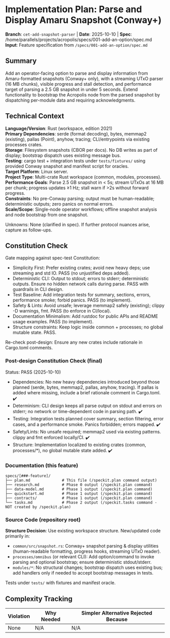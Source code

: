# Implementation Plan: Parse and Display Amaru Snapshot (Conway+)

**Branch**: `cet-add-snapshot-parser` | **Date**: 2025-10-10 | **Spec**: /home/parallels/projects/acropolis/specs/001-add-an-option/spec.md
**Input**: Feature specification from `/specs/001-add-an-option/spec.md`

## Summary

Add an operator-facing option to parse and display information from Amaru-formatted snapshots (Conway+ only), with a streaming UTxO parser (16 MB chunks), visible progress and stall detection, and performance target of parsing a 2.5 GB snapshot in under 5 seconds. Extend functionality to bootstrap the Acropolis node from the parsed snapshot by dispatching per-module data and requiring acknowledgments.

## Technical Context

**Language/Version**: Rust (workspace, edition 2021)  
**Primary Dependencies**: serde (format decoding), bytes, memmap2 (existing), pallas (Point), anyhow, tracing; CLI/entrypoints via existing processes crates.  
**Storage**: Filesystem snapshots (CBOR per docs). No DB writes as part of display; bootstrap dispatch uses existing message bus.  
**Testing**: cargo test + integration tests under `tests/fixtures/` using provided Conway snapshot and manifest script for oracles.  
**Target Platform**: Linux server.  
**Project Type**: Multi-crate Rust workspace (common, modules, processes).  
**Performance Goals**: Parse 2.5 GB snapshot in < 5s; stream UTxOs at 16 MB per chunk; progress updates ≥1 Hz; stall warn if >2s without forward progress.  
**Constraints**: No pre-Conway parsing; output must be human-readable; deterministic outputs; zero panics on normal errors.  
**Scale/Scope**: Single-node operator workflows; offline snapshot analysis and node bootstrap from one snapshot.

Unknowns: None (clarified in spec). If further protocol nuances arise, capture as follow-ups.

## Constitution Check

Gate mapping against spec-test Constitution:

- Simplicity First: Prefer existing crates; avoid new heavy deps; use streaming and std IO. PASS (no unjustified deps added).
- Deterministic CLI: Output to stdout; errors to stderr; deterministic outputs. Ensure no hidden network calls during parse. PASS with guardrails in CLI design.
- Test Baseline: Add integration tests for summary, sections, errors, performance smoke; forbid panics. PASS (to implement).
- Safety & Lints: Avoid unsafe; leverage memmap2 safely (existing); clippy -D warnings, fmt. PASS (to enforce in CI/local).
- Documentation Minimalism: Add rustdoc for public APIs and README usage examples. PASS (to implement).
- Structure constraints: Keep logic inside common + processes; no global mutable state. PASS.

Re-check post-design: Ensure any new crates include rationale in Cargo.toml comments.

### Post-design Constitution Check (final)

Status: PASS (2025-10-10)

- Dependencies: No new heavy dependencies introduced beyond those planned (serde, bytes, memmap2, pallas, anyhow, tracing). If pallas is added where missing, include a brief rationale comment in Cargo.toml. ✔️
- Determinism: CLI design keeps all parse output on stdout and errors on stderr; no network or time-dependent code in parsing path. ✔️
- Testing: Integration tests planned cover summary, section filtering, error cases, and a performance smoke. Panics forbidden; errors mapped. ✔️
- Safety/Lints: No unsafe required; memmap2 used via existing patterns. clippy and fmt enforced locally/CI. ✔️
- Structure: Implementation localized to existing crates (common, processes/*), no global mutable state added. ✔️

### Documentation (this feature)

```
specs/[###-feature]/
├── plan.md              # This file (/speckit.plan command output)
├── research.md          # Phase 0 output (/speckit.plan command)
├── data-model.md        # Phase 1 output (/speckit.plan command)
├── quickstart.md        # Phase 1 output (/speckit.plan command)
├── contracts/           # Phase 1 output (/speckit.plan command)
└── tasks.md             # Phase 2 output (/speckit.tasks command - NOT created by /speckit.plan)
```

### Source Code (repository root)

**Structure Decision**: Use existing workspace structure. New/updated code primarily in:

- `common/src/snapshot.rs`: Conway+ snapshot parsing & display utilities (human-readable formatting, progress hooks, streaming UTxO reader).
- `processes/omnibus` (or relevant CLI): Add option/command to invoke parsing and optional bootstrap; ensure deterministic stdout/stderr.
- `modules/*`: No structural changes; bootstrap dispatch uses existing bus; add handlers only if needed to accept bootstrap messages in tests.

Tests under `tests/` with fixtures and manifest oracle.

## Complexity Tracking

| Violation | Why Needed | Simpler Alternative Rejected Because |
|-----------|------------|-------------------------------------|
| None | N/A | N/A |
